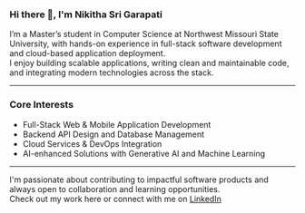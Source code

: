 ### Hi there 👋, I'm Nikitha Sri Garapati

I’m a Master’s student in Computer Science at Northwest Missouri State University, with hands-on experience in full-stack software development and cloud-based application deployment.  
I enjoy building scalable applications, writing clean and maintainable code, and integrating modern technologies across the stack.

---

### Core Interests
- Full-Stack Web & Mobile Application Development  
- Backend API Design and Database Management  
- Cloud Services & DevOps Integration  
- AI-enhanced Solutions with Generative AI and Machine Learning

---

I'm passionate about contributing to impactful software products and always open to collaboration and learning opportunities.  
Check out my work here or connect with me on [LinkedIn](https://www.linkedin.com/in/nikithagarapati/)
